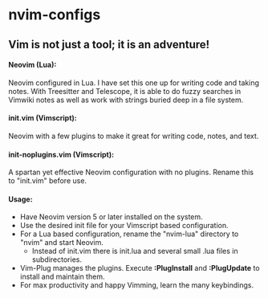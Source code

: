# nvim-configs

## Vim is not just a tool; it is an adventure!

#### Neovim (Lua):
Neovim configured in Lua.  I have set this one up for writing code and taking notes.  With Treesitter and Telescope, it is able to do fuzzy searches in Vimwiki notes as well as work with strings buried deep in a file system.

#### init.vim (Vimscript):
Neovim with a few plugins to make it great for writing code, notes, and text.

#### init-noplugins.vim (Vimscript):
A spartan yet effective Neovim configuration with no plugins.  Rename this to "init.vim" before use.

#### Usage:
 - Have Neovim version 5 or later installed on the system.
 - Use the desired init file for your Vimscript based configuration.
 - For a Lua based configuration, rename the "nvim-lua" directory to "nvim" and start Neovim.
   * Instead of init.vim there is init.lua and several small <filename>.lua files in subdirectories.
 - Vim-Plug manages the plugins. Execute **:PlugInstall** and **:PlugUpdate** to install and maintain them.
 - For max productivity and happy Vimming, learn the many keybindings.
